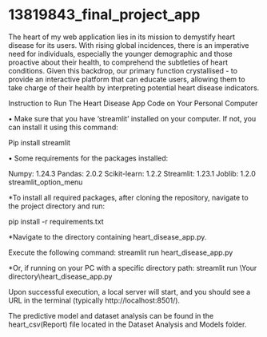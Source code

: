 # 13819843_final_project_app

The heart of my web application lies in its mission to demystify heart disease for its users. With rising global incidences, there is an imperative need for individuals, especially the younger demographic and those proactive about their health, to comprehend the subtleties of heart conditions. Given this backdrop, our primary function crystallised - to provide an interactive platform that can educate users, allowing them to take charge of their health by interpreting potential heart disease indicators.

Instruction to Run The Heart Disease App Code on Your Personal Computer

• Make sure that you have ‘streamlit’ installed on your computer. If not, you can install it using this command:

Pip install streamlit

• Some requirements for the packages installed:

Numpy: 1.24.3
Pandas: 2.0.2
Scikit-learn: 1.2.2
Streamlit: 1.23.1
Joblib: 1.2.0
streamlit_option_menu

*To install all required packages, after cloning the repository, navigate to the project directory and run: 

pip install -r requirements.txt


*Navigate to the directory containing heart_disease_app.py.

Execute the following command:
streamlit run heart_disease_app.py

*Or, if running on your PC with a specific directory path:
streamlit run \Your directory\heart_disease_app.py


Upon successful execution, a local server will start, and you should see a URL in the terminal (typically http://localhost:8501/).

The predictive model and dataset analysis can be found in the heart_csv(Report) file located in the Dataset Analysis and Models folder.
